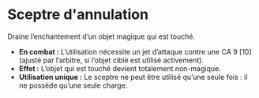# Sceptre d'annulation


Draine l’enchantement d’un objet magique qui est touché.

  - **En combat :** L’utilisation nécessite un jet d’attaque contre une
    CA 9 \[10\] (ajusté par l’arbitre, si l’objet ciblé est utilisé
    activement).
  - **Effet :** L’objet qui est touché devient totalement non-magique.
  - **Utilisation unique :** Le sceptre ne peut être utilisé qu’une
    seule fois : il ne possède qu’une seule charge.